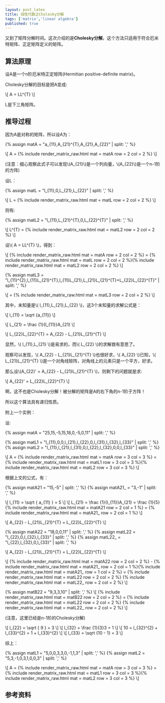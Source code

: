 ```yaml
---
layout: post_latex
title: 线性代数之Cholesky分解
tags: ['matrix','linear algebra']
published: true
---
```


又到了矩阵分解时间。这次介绍的是**Cholesky分解**。这个方法只适用于符合厄米特矩阵、正定矩阵定义的矩阵。

## 算法原理

设A是一个n阶厄米特正定矩阵(Hermitian positive-definite matrix)。


Cholesky分解的目标是把A变成:

\\[ A = LL\^\{T\} \\]

L是下三角矩阵。

<!--more-->

## 推导过程

因为A是对称的矩阵，所以设A为：

{% assign matA = "a\_\{11\},A\_\{21\}\^\{T\},A\_\{21\},A\_\{22\}" | split: ',' %}

\\[ A = {% include render_matrix_raw.html mat = matA row = 2 col = 2 %} \\]

(注意：细心观察此式子可以发现\\(A\_\{21\}\\)是一个列向量，\\(A\_\{22\}\\)是一个n-1阶的方阵)

设L：

{% assign matL = "l\_\{11\},0,L\_\{21\},L\_\{22\}" | split: ',' %}

\\[ L = {% include render_matrix_raw.html mat = matL row = 2 col = 2 %} \\]

则有:

{% assign matL2 = "l\_\{11\},L\_\{21\}\^\{T\},0,L\_\{22\}\^\{T\}" | split: ',' %}

\\[ L\^\{T\} = {% include render_matrix_raw.html mat = matL2 row = 2 col = 2 %} \\]


设\\( A = LL\^\{T\} \\)，得到：

\\[ {% include render_matrix_raw.html mat = matA row = 2 col = 2 %} = {% include render_matrix_raw.html mat = matL row = 2 col = 2 %}{% include render_matrix_raw.html mat = matL2 row = 2 col = 2 %} \\]

{% assign matL3 = "l\_\{11\}\^\{2\},l\_\{11\}L\_\{21\}\^\{T\},l\_\{11\}L\_\{21\},L\_\{21\}L\_\{21\}\^\{T\}+L\_\{22\}L\_\{22\}\^\{T\}" | split: ',' %}

\\[ = {% include render_matrix_raw.html mat = matL3 row = 2 col = 2 %} \\]


其中，未知量是\\( l\_\{11\},L\_\{21\},L\_\{22\} \\)，这3个未知量的求解公式是：

\\[ l\_\{11\} = \\sqrt \{a\_\{11\}\} \\]

\\[ L\_\{21\} = \\frac \{1\}\{l\_\{11\}\}A\_\{21\} \\]

\\[ L\_\{22\}L\_\{22\}\^\{T\} =  A\_\{22\} - L\_\{21\}L\_\{21\}\^\{T\} \\]

显然，\\( l\_\{11\},L\_\{21\} \\)是易求的，而\\( L\_\{22\} \\)的求解救有意思了。

观察可以发现，\\( A\_\{22\} - L\_\{21\}L\_\{21\}\^\{T\} \\)也很好求，\\( A\_\{22\} \\)已知，\\( L\_\{21\}L\_\{21\}\^\{T\} \\)是一个对角线矩阵，对角线上的元素只是一个平方，好求。

那么设\\(A\_\{22\}' = A\_\{22\} - L\_\{21\}L\_\{21\}\^\{T\} \\)，则剩下的问题就是求:

\\[ A\_\{22\}' = L\_\{22\}L\_\{22\}\^\{T\} \\]

啊，这不也是Cholesky分解！被分解的矩阵是A的右下角的n-1阶子方阵！

所以这个算法具有递归性质。

附上一个实例：

设:

{% assign matA = "25,15,-5,15,18,0,-5,0,11" | split: ',' %}

{% assign matL1 = "l\_\{11\},0,0,l\_\{21\},l\_\{22\},0,l\_\{31\},l\_\{32\},l\_\{33\}" | split: ',' %}
{% assign matL2 = "l\_\{11\},l\_\{21\},l\_\{31\},0,l\_\{22\},l\_\{32\},0,0,l\_\{33\}" | split: ',' %}

\\[ A = {% include render_matrix_raw.html mat = matA row = 3 col = 3 %} = {% include render_matrix_raw.html mat = matL1 row = 3 col = 3 %}{% include render_matrix_raw.html mat = matL2 row = 3 col = 3 %} \\]

根据上文的公式，有：

{% assign matA21 = "15,-5" | split: ',' %}
{% assign matA21_ = "3,-1" | split: ',' %}

\\[ l\_\{11\} = \\sqrt \{ a\_\{11\} \} = 5 \\]
\\[ L\_\{21\} = \\frac \{1\}\{l\_\{11\}\}A\_\{21\} = \\frac \{1\}\{5\}{% include render_matrix_raw.html mat = matA21 row = 2 col = 1 %} = {% include render_matrix_raw.html mat = matA21_ row = 2 col = 1 %} \\]

\\[ A\_\{22\} - L\_\{21\}L\_\{21\}\^\{T\}  =  L\_\{22\}L\_\{22\}\^\{T\} \\]

{% assign matA22 = "18,0,0,11" | split: ',' %}
{% assign matL22 = "l\_\{22\},0,l\_\{32\},l\_\{33\}" | split: ',' %}
{% assign matL22_ = "l\_\{22\},l\_\{32\},0,l\_\{33\}" | split: ',' %}

\\[ A\_\{22\} - L\_\{21\}L\_\{21\}\^\{T\}  =  L\_\{22\}L\_\{22\}\^\{T\} \\]

\\[ {% include render_matrix_raw.html mat = matA22 row = 2 col = 2 %} - {% include render_matrix_raw.html mat = matA21_  row = 2 col = 1 %}{% include render_matrix_raw.html mat = matA21_ row = 1 col = 2 %} =  {% include render_matrix_raw.html mat = matL22 row = 2 col = 2 %}  {% include render_matrix_raw.html mat = matL22_ row = 2 col = 2 %} \\]

{% assign matB22 = "9,3,3,10" | split: ',' %}
\\[ {% include render_matrix_raw.html mat = matB22 row = 2 col = 2 %} = {% include render_matrix_raw.html mat = matL22 row = 2 col = 2 %}  {% include render_matrix_raw.html mat = matL22_ row = 2 col = 2 %} \\]

(注意，这里已经是n-1阶的Cholesky分解)

\\[ l\_\{22\} = \\sqrt \{ 9 \} = 3 \\]
\\[ l\_\{32\} = \\frac \{1\}\{3\}3 = 1 \\]
\\[ 10 = l\_\{32\}\^\{2\} + l\_\{33\}\^\{2\} = 1 + l\_\{33\}\^\{2\} \\]
\\[ l\_\{33\} = \\sqrt \{10 - 1\} = 3 \\]

综上：

{% assign matL1 = "5,0,0,3,3,0,-1,1,3" | split: ',' %}
{% assign matL2 = "5,3,-1,0,3,1,0,0,3" | split: ',' %}

\\[ A = {% include render_matrix_raw.html mat = matA row = 3 col = 3 %} = {% include render_matrix_raw.html mat = matL1 row = 3 col = 3 %}{% include render_matrix_raw.html mat = matL2 row = 3 col = 3 %} \\]

## 参考资料
